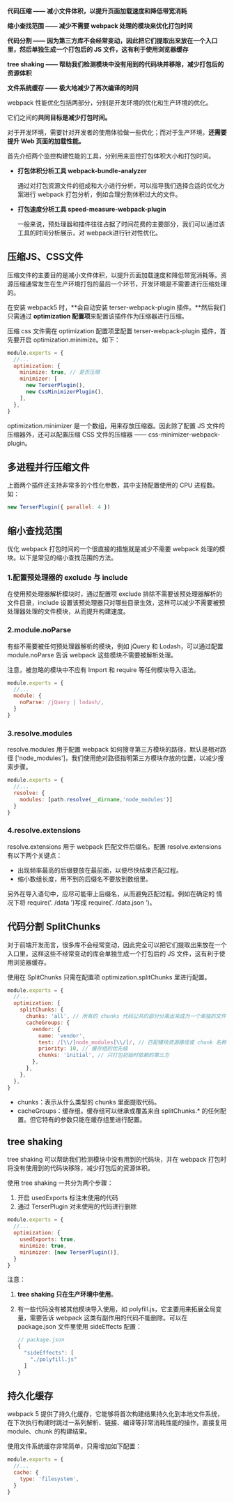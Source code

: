 **代码压缩 —— 减小文件体积，以提升页面加载速度和降低带宽消耗**

**缩小查找范围 —— 减少不需要 webpack 处理的模块来优化打包时间**

**代码分割 —— 因为第三方库不会经常变动，因此把它们提取出来放在一个入口里，然后单独生成一个打包后的 JS 文件，这有利于使用浏览器缓存**

**tree shaking —— 帮助我们检测模块中没有用到的代码块并移除，减少打包后的资源体积**

**文件系统缓存 —— 极大地减少了再次编译的时间**



webpack 性能优化包括两部分，分别是开发环境的优化和生产环境的优化。

它们之间的**共同目标是减少打包时间。**

对于开发环境，需要针对开发者的使用体验做一些优化；而对于生产环境，**还需要提升 Web 页面的加载性能。**

首先介绍两个监控构建性能的工具，分别用来监控打包体积大小和打包时间。

+ **打包体积分析工具 webpack-bundle-analyzer**

  通过对打包资源文件的组成和大小进行分析，可以指导我们选择合适的优化方案进行 webpack 打包分析，例如合理分割体积过大的文件。

+ **打包速度分析工具 speed-measure-webpack-plugin**

  一般来说，预处理器和插件往往占据了时间花费的主要部分，我们可以通过该工具的时间分析展示，对 webpack进行针对性优化。

## 压缩JS、CSS文件

压缩文件的主要目的是减小文件体积，以提升页面加载速度和降低带宽消耗等。资源压缩通常发生在生产环境打包的最后一个环节，开发环境是不需要进行压缩处理的。

在安装 webpack5 时，**会自动安装 terser-webpack-plugin 插件。**然后我们只需通过 **optimization 配置项**来配置该插件作为压缩器进行压缩。

压缩 css 文件需在 optimization 配置项里配置 terser-webpack-plugin 插件，首先要开启 optimization.minimize。如下：

~~~js
module.exports = {
  //...  
  optimization: {
    minimize: true, // 是否压缩
    minimizer: [
      new TerserPlugin(),
      new CssMinimizerPlugin(),
    ],
  },
}
~~~

 optimization.minimizer 是一个数组，用来存放压缩器。因此除了配置 JS 文件的压缩器外，还可以配置压缩 CSS 文件的压缩器 —— css-minimizer-webpack-plugin。

## 多进程并行压缩文件

上面两个插件还支持非常多的个性化参数，其中支持配置使用的 CPU 进程数。如：

~~~js
new TerserPlugin({ parallel: 4 })
~~~



## 缩小查找范围

优化 webpack 打包时间的一个很直接的措施就是减少不需要 webpack 处理的模块。以下是常见的缩小查找范围的方法。

### 1.配置预处理器的 exclude 与 include 

在使用预处理器解析模块时，通过配置项 exclude 排除不需要该预处理器解析的文件目录，include 设置该预处理器只对哪些目录生效，这样可以减少不需要被预处理器处理的文件模块，从而提升构建速度。



### 2.module.noParse

有些不需要被任何预处理器解析的模块，例如 jQuery 和 Lodash，可以通过配置 module.noParse 告诉 webpack 这些模块不需要被解析处理。

注意，被忽略的模块中不应有 Import 和 require 等任何模块导入语法。

~~~js
module.exports = {
  //...
  module: {
    noParse: /jQuery | lodash/,
  }
}
~~~



### 3.resolve.modules

resolve.modules 用于配置 webpack 如何搜寻第三方模块的路径，默认是相对路径 ['node_modules']，我们使⽤绝对路径指明第三⽅模块存放的位置，以减少搜索步骤。 

~~~js
module.exports = {
  //...
  resolve: { 
    modules: [path.resolve(__dirname,'node_modules')] 
  }
}
~~~



### 4.resolve.extensions

resolve.extensions 用于 webpack 匹配文件后缀名。配置 resolve.extensions 有以下两个关键点：

+ 出现频率最⾼的后缀要放在最前⾯，以便尽快结束匹配过程。 
+ 缩小数组长度，用不到的后缀名不要放到数组里。

另外在导⼊语句中，应尽可能带上后缀名，从⽽避免匹配过程。例如在确定的 情况下将 require(ʼ. /data ʼ)写成 require(ʼ. /data.json ʼ)。

## 代码分割 SplitChunks

对于前端开发而言，很多库不会经常变动，因此完全可以把它们提取出来放在一个入口里，这样这些不经常变动的库会单独生成一个打包后的 JS 文件，这有利于使用浏览器缓存。

使用在 SplitChunks 只需在配置项 optimization.splitChunks 里进行配置。

~~~js
module.exports = {
  //... 
  optimization: {
    splitChunks: {
      chunks: 'all', // 所有的 chunks 代码公共的部分分离出来成为一个单独的文件
      cacheGroups: {
        vendor: {
          name: 'vendor',
          test: /[\\/]node_modules[\\/]/, // 匹配模块资源路径或 chunk 名称
          priority: 10, // 缓存组的优先级
          chunks: 'initial', // 只打包初始时依赖的第三方
        },
      },
    },
  },
}
~~~

+ chunks：表示从什么类型的 chunks 里面提取代码。
+ cacheGroups：缓存组。缓存组可以继承或覆盖来自 splitChunks.* 的任何配置。但它特有的参数只能在缓存组里进行配置。



## tree shaking

tree shaking 可以帮助我们检测模块中没有用到的代码块，并在 webpack 打包时将没有使用到的代码块移除，减少打包后的资源体积。

使用 tree shaking 一共分为两个步骤：

1. 开启 usedExports 标注未使用的代码
2. 通过 TerserPlugin 对未使用的代码进行删除

~~~js
module.exports = {
  //...
  optimization: {
    usedExports: true,
    minimize: true,
    minimizer: [new TerserPlugin()],
  }
}
~~~

注意：

1. **tree shaking 只在生产环境中使用**。

2. 有一些代码没有被其他模块导入使用，如 polyfill.js，它主要用来拓展全局变量，需要告诉 webpack 这类有副作用的代码不能删除。可以在 package.json 文件里使用 sideEffects 配置：

   ~~~js
   // package.json
   {
     "sideEffects": [
       "./polyfill.js"
     ]
   }
   ~~~

   

## 持久化缓存

webpack 5 提供了持久化缓存，它能够将首次构建结果持久化到本地文件系统，在下次执行构建时跳过一系列解析、链接、编译等非常消耗性能的操作，直接复用 module、chunk 的构建结果。

使用文件系统缓存非常简单，只需增加如下配置：

~~~js
module.exports = {
  //...
  cache: {
    type: 'filesystem',
  }
}
~~~



















